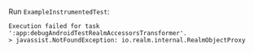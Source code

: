 Run `ExampleInstrumentedTest`:

```
Execution failed for task ':app:debugAndroidTestRealmAccessorsTransformer'.
> javassist.NotFoundException: io.realm.internal.RealmObjectProxy
```